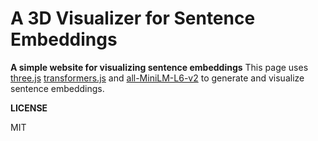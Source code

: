 # A 3D Visualizer for Sentence Embeddings #

**A simple website for visualizing sentence embeddings**
This page uses [three.js](https://github.com/mrdoob/three.js) [transformers.js](https://huggingface.co/docs/transformers.js/en/index) and [all-MiniLM-L6-v2](https://huggingface.co/Xenova/all-MiniLM-L6-v2) to generate and visualize sentence embeddings.

**LICENSE**

MIT
